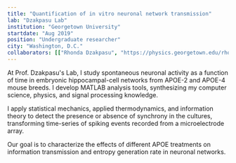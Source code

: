 ```yaml
---
title: "Quantification of in vitro neuronal network transmission"
lab: "Dzakpasu Lab"
institution: "Georgetown University"
startdate: "Aug 2019"
position: "Undergraduate researcher"
city: "Washington, D.C."
collaborators: [["Rhonda Dzakpasu", "https://physics.georgetown.edu/rhonda-dzakpasu/"], ["Umberto Lucia", "https://didattica.polito.it/portal/pls/portal/sviluppo.scheda_pers_swas.show?m=020497"]] 
---
```


At Prof. Dzakpasu's Lab, I study spontaneous neuronal activity as a function of time in embryonic hippocampal-cell networks from APOE-2 and APOE-4 mouse breeds. I develop MATLAB analysis tools, synthesizing my computer science, physics, and signal processing knowledge.

I apply statistical mechanics, applied thermodynamics, and information theory to detect the presence or absence of synchrony in the cultures, transforming time-series of spiking events recorded from a microelectrode array.

Our goal is to characterize the effects of different APOE treatments on information transmission and entropy generation rate in neuronal networks.
